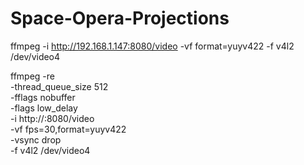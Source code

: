 # Space-Opera-Projections
 
ffmpeg -i http://192.168.1.147:8080/video -vf format=yuyv422 -f v4l2 /dev/video4




ffmpeg -re \
       -thread_queue_size 512 \
       -fflags nobuffer \
       -flags low_delay \
       -i http://<Android-IP>:8080/video \
       -vf fps=30,format=yuyv422 \
       -vsync drop \
       -f v4l2 /dev/video4
